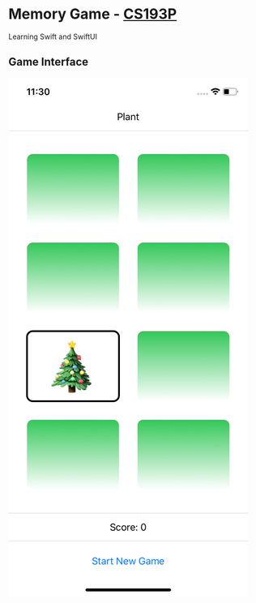 # Memory Game - [CS193P](http://cs193p.sites.stanford.edu/)

Learning Swift and SwiftUI

## Game Interface
![Screenshot of the App](/screenshot/screen.png)
